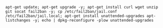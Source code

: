 `
apt-get update; apt-get upgrade -y; apt-get install curl wget unzip git socat fail2ban -y; cp /etc/fail2ban/jail.conf /etc/fail2ban/jail.local; apt-get install unattended-upgrades apt-listchanges -y; echo | dpkg-reconfigure -plow unattended-upgrades
`
